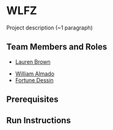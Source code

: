 # WLFZ

Project description (~1 paragraph)

## Team Members and Roles

- [Lauren Brown](https://github.com/laurenbrown14/CIS350-HW2-Brown)

* [William Almado](https://github.com/almado/CIS350-HW2-ALMADO)
* [Fortune Dessin](https://github.com/FDessin/CIS350-HW2-Dessin)

## Prerequisites

## Run Instructions
